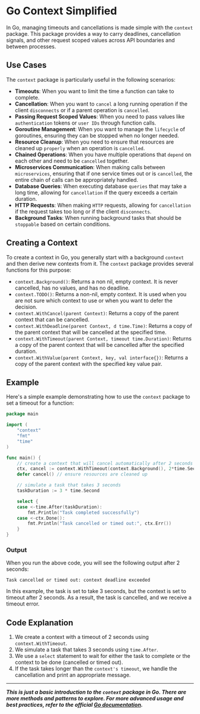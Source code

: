 # Go Context Simplified

In Go, managing timeouts and cancellations is made simple with the `context` package. This package provides a way to carry deadlines, cancellation signals, and other request scoped values across API boundaries and between processes.

## Use Cases

The `context` package is particularly useful in the following scenarios:

- **Timeouts**: When you want to limit the time a function can take to complete.
- **Cancellation**: When you want to `cancel` a long running operation if the client `disconnects` or if a parent operation is `cancelled`.
- **Passing Request Scoped Values**: When you need to pass values like `authentication` tokens or `user IDs` through function calls.
- **Goroutine Management**: When you want to manage the `lifecycle` of goroutines, ensuring they can be stopped when no longer needed.
- **Resource Cleanup**: When you need to ensure that resources are cleaned up `properly` when an operation is `cancelled`.
- **Chained Operations**: When you have multiple operations that `depend` on each other and need to be `cancelled` together.
- **Microservices Communication**: When making calls between `microservices`, ensuring that if one service times out or is `cancelled`, the entire chain of calls can be appropriately handled.
- **Database Queries**: When executing database `queries` that may take a long time, allowing for `cancellation` if the query exceeds a certain duration.
- **HTTP Requests**: When making `HTTP` requests, allowing for `cancellation` if the request takes too long or if the client `disconnects`.
- **Background Tasks**: When running background tasks that should be `stoppable` based on certain conditions.

## Creating a Context

To create a context in Go, you generally start with a background `context` and then derive new contexts from it. The `context` package provides several functions for this purpose:

- `context.Background()`: Returns a non nil, empty context. It is never cancelled, has no values, and has no deadline.
- `context.TODO()`: Returns a non-nil, empty context. It is used when you are not sure which context to use or when you want to defer the decision.
- `context.WithCancel(parent Context)`: Returns a copy of the parent context that can be cancelled.
- `context.WithDeadline(parent Context, d time.Time)`: Returns a copy of the parent context that will be cancelled at the specified time.
- `context.WithTimeout(parent Context, timeout time.Duration)`: Returns a copy of the parent context that will be cancelled after the specified duration.
- `context.WithValue(parent Context, key, val interface{})`: Returns a copy of the parent context with the specified key value pair.

## Example

Here's a simple example demonstrating how to use the `context` package to set a timeout for a function:

```go
package main

import (
    "context"
    "fmt"
    "time"
)

func main() {
    // create a context that will cancel automatically after 2 seconds
    ctx, cancel := context.WithTimeout(context.Background(), 2*time.Second)
    defer cancel() // ensure resources are cleaned up

    // simulate a task that takes 3 seconds
    taskDuration := 3 * time.Second

    select {
    case <-time.After(taskDuration):
        fmt.Println("Task completed successfully")
    case <-ctx.Done():
        fmt.Println("Task cancelled or timed out:", ctx.Err())
    }
}
```

### Output

When you run the above code, you will see the following output after 2 seconds:

```text
Task cancelled or timed out: context deadline exceeded
```

In this example, the task is set to take 3 seconds, but the context is set to timeout after 2 seconds. As a result, the task is cancelled, and we receive a timeout error.

## Code Explanation

1. We create a context with a timeout of 2 seconds using `context.WithTimeout`.
2. We simulate a task that takes 3 seconds using `time.After`.
3. We use a `select` statement to wait for either the task to complete or the context to be done (cancelled or timed out).
4. If the task takes longer than the `context's timeout`, we handle the cancellation and print an appropriate message.

---

**_This is just a basic introduction to the `context` package in Go. There are more methods and patterns to explore. For more advanced usage and best practices, refer to the official [Go documentation](https://golang.org/pkg/context/)._**
